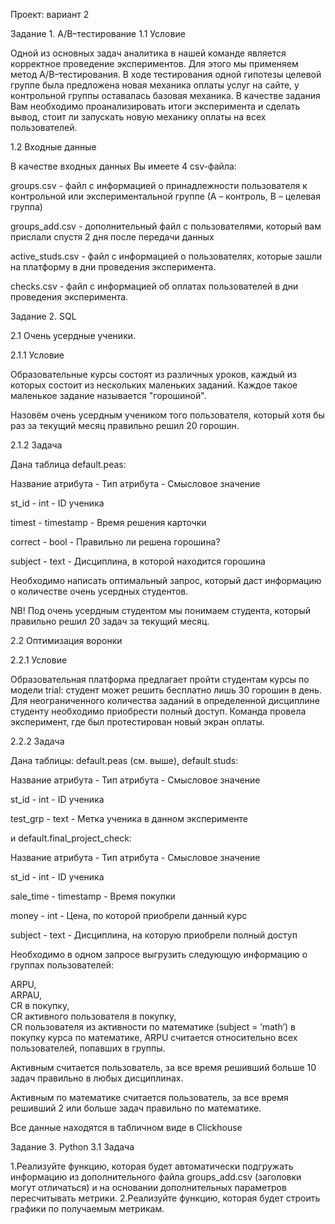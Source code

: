 Проект: вариант 2

Задание 1. A/B–тестирование
1.1 Условие

Одной из основных задач аналитика в нашей команде является корректное проведение экспериментов. Для этого мы применяем метод A/B–тестирования. В ходе тестирования одной гипотезы целевой группе была предложена новая механика оплаты услуг на сайте, у контрольной группы оставалась базовая механика. В качестве задания Вам необходимо проанализировать итоги эксперимента и сделать вывод, стоит ли запускать новую механику оплаты на всех пользователей.

1.2 Входные данные

В качестве входных данных Вы имеете 4 csv-файла:

groups.csv - файл с информацией о принадлежности пользователя к контрольной или экспериментальной группе (А – контроль, B – целевая группа) 

groups_add.csv - дополнительный файл с пользователями, который вам прислали спустя 2 дня после передачи данных

active_studs.csv - файл с информацией о пользователях, которые зашли на платформу в дни проведения эксперимента. 

checks.csv - файл с информацией об оплатах пользователей в дни проведения эксперимента. 


Задание 2. SQL

2.1 Очень усердные ученики.

2.1.1 Условие

Образовательные курсы состоят из различных уроков, каждый из которых состоит из нескольких маленьких заданий. Каждое такое маленькое задание называется "горошиной".

Назовём очень усердным учеником того пользователя, который хотя бы раз за текущий месяц правильно решил 20 горошин.

2.1.2 Задача

Дана таблица default.peas:


Название атрибута - Тип атрибута - Смысловое значение

st_id      -       int     -     ID ученика

timest      -      timestamp  -  Время решения карточки

correct      -     bool    -     Правильно ли решена горошина?

subject     -      text    -     Дисциплина, в которой находится горошина


Необходимо написать оптимальный запрос, который даст информацию о количестве очень усердных студентов.

NB! Под очень усердным студентом мы понимаем студента, который правильно решил 20 задач за текущий месяц.

2.2 Оптимизация воронки

2.2.1 Условие

Образовательная платформа предлагает пройти студентам курсы по модели trial: студент может решить бесплатно лишь 30 горошин в день. Для неограниченного количества заданий в определенной дисциплине студенту необходимо приобрести полный доступ. Команда провела эксперимент, где был протестирован новый экран оплаты.

2.2.2 Задача

Дана таблицы: default.peas (см. выше), default.studs:


Название атрибута  - Тип атрибута  - Смысловое значение

st_id         -      int     -       ID ученика

test_grp     -       text     -      Метка ученика в данном эксперименте


и default.final_project_check:


Название атрибута -  Тип атрибута  - Смысловое значение

st_id        -       int       -     ID ученика

sale_time      -     timestamp  -    Время покупки

money        -       int       -     Цена, по которой приобрели данный курс

subject      -       text     -      Дисциплина, на которую приобрели полный доступ


Необходимо в одном запросе выгрузить следующую информацию о группах пользователей:

ARPU,  
ARPAU,  
CR в покупку,  
СR активного пользователя в покупку,  
CR пользователя из активности по математике (subject = ’math’) в покупку курса по математике, 
ARPU считается относительно всех пользователей, попавших в группы.

Активным считается пользователь, за все время решивший больше 10 задач правильно в любых дисциплинах.

Активным по математике считается пользователь, за все время решивший 2 или больше задач правильно по математике.

Все данные находятся в табличном виде в Clickhouse

Задание 3. Python
3.1 Задача

1.Реализуйте функцию, которая будет автоматически подгружать информацию из дополнительного файла groups_add.csv (заголовки могут отличаться) и на основании дополнительных параметров пересчитывать метрики.
2.Реализуйте функцию, которая будет строить графики по получаемым метрикам.
